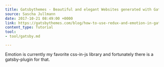 ```yaml
---
title: Gatsbythemes - Beautiful and elegant Websites generated with Gatsby
source: Sascha Jullmann
date: 2017-10-21 08:49:00 +0000
link: https://gatsbythemes.com/blog/how-to-use-redux-and-emotion-in-gatsby/
content_type: Tutorial
tool:
- tool/gatsby.md

---
```

Emotion is currently my favorite css-in-js library and fortunately there is a gatsby-plugin for that. 





